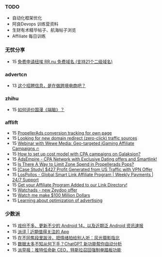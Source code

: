 ### TODO
-  自动化框架优化
-  阿良Devops 训练营资料
-  生财有术精华帖子、航海帖子浏览
-  Affiliate 每日训练

### 无忧分享
<!-- ruyo:START -->
-  15 [免费申请纽埃 RR.nu 免费域名 &lpar;支持21个二级域名&rpar;](https://51.ruyo.net/18379.html)<!-- ruyo:END -->

### advertcn
<!-- advertcn:START -->
-  13 [这个招聘信息，是在做跨境电商吧？](https://www.advertcn.com/forum.php?mod=viewthread&tid=110356)<!-- advertcn:END -->

### zhihu
<!-- zhihu:START -->
-  15 [如何评价国漫《端脑》？](http://www.zhihu.com/question/26912084/answer/3028389417?utm_campaign=rss&utm_medium=rss&utm_source=rss&utm_content=title)<!-- zhihu:END -->

### afflift
<!-- afflift:START -->
-  15 [PropellerAds conversion tracking for own page](https://afflift.com/f/threads/propellerads-conversion-tracking-for-own-page.10939/)
-  15 [Looking for new domain redirect &lpar;zero-click&rpar; traffic sources](https://afflift.com/f/threads/looking-for-new-domain-redirect-zero-click-traffic-sources.10938/)
-  15 [Webinar with Wewe Media: Geo-targeted iGaming Affiliate Campaigns 🔥](https://afflift.com/f/threads/webinar-with-wewe-media-geo-targeted-igaming-affiliate-campaigns-%F0%9F%94%A5.10926/)
-  15 [How to set up cost model with CPA campaigns on Galaksion?](https://afflift.com/f/threads/how-to-set-up-cost-model-with-cpa-campaigns-on-galaksion.10933/)
-  15 [AdsEmpire - CPA Network with Exclusive Dating offers and Smartlink!](https://afflift.com/f/threads/adsempire-cpa-network-with-exclusive-dating-offers-and-smartlink.6820/)
-  15 [Is There A Way to Limit Zone Spend in Propellerads Pops?](https://afflift.com/f/threads/is-there-a-way-to-limit-zone-spend-in-propellerads-pops.10930/)
-  15 [[Case Study] $427 Profit Generated from US Traffic with VPN Offer](https://afflift.com/f/threads/case-study-427-profit-generated-from-us-traffic-with-vpn-offer.10937/)
-  15 [LosPollos - Global Smart Link Affiliate Program | Weekly Payments | 24/7 Support](https://afflift.com/f/threads/lospollos-global-smart-link-affiliate-program-weekly-payments-24-7-support.1702/)
-  15 [Get your Affiliate Program Added to our Link Directory!](https://afflift.com/f/threads/get-your-affiliate-program-added-to-our-link-directory.4649/)
-  15 [Watchads - new Zeydoo offer](https://afflift.com/f/threads/watchads-new-zeydoo-offer.10919/)
-  15 [Watch me make $100 Million Dollars](https://afflift.com/f/threads/watch-me-make-100-million-dollars.10915/)
-  15 [Learning about optimization of advertising](https://afflift.com/f/threads/learning-about-optimization-of-advertising.10927/)<!-- afflift:END -->

### 少数派
<!-- sspai:START -->
-  15 [戏份不多、更新不少的 Android 14，以及近期泛 Android 资讯速报](https://sspai.com/prime/story/zouzhe-230515)
-  15 [派评 | 近期值得关注的 App](https://sspai.com/post/79821)
-  15 [在不同焦段里跋涉，把情绪拍给别人听：风光摄影指北](https://sspai.com/post/79795)
-  15 [数据太多不知从何下手？ChatGPT 新功能帮你自动分析](https://sspai.com/post/79800)
-  15 [派早报：推特任命新 CEO，特斯拉召回强制单踏板功能](https://sspai.com/post/79799)<!-- sspai:END -->
